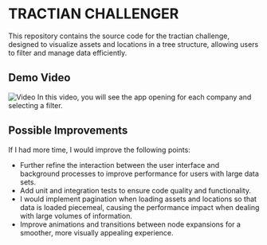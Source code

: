 # TRACTIAN CHALLENGER

This repository contains the source code for the tractian challenge, designed to visualize assets and locations in a tree structure, allowing users to filter and manage data efficiently.

## Demo Video


![Video](https://github.com/user-attachments/assets/e23526a3-ca02-4a1e-8f0a-ea99d450dcbb)
In this video, you will see the app opening for each company and selecting a filter.

## Possible Improvements

If I had more time, I would improve the following points:

- Further refine the interaction between the user interface and background processes to improve performance for users with large data sets.
- Add unit and integration tests to ensure code quality and functionality.
- I would implement pagination when loading assets and locations so that data is loaded piecemeal, causing the performance impact when dealing with large volumes of information.
- Improve animations and transitions between node expansions for a smoother, more visually appealing experience.
